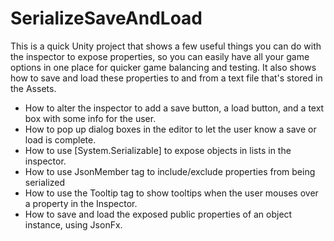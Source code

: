 # SerializeSaveAndLoad

This is a quick Unity project that shows a few useful things you can do with the inspector to expose properties, so you can easily have all your game options in one place for quicker game balancing and testing. It also shows how to save and load these properties to and from a text file that's stored in the Assets.

<ul>
<li>How to alter the inspector to add a save button, a load button, and a text box with some info for the user.</li>
<li>How to pop up dialog boxes in the editor to let the user know a save or load is complete.</li>
<li>How to use [System.Serializable] to expose objects in lists in the inspector.</li>
<li>How to use JsonMember tag to include/exclude properties from being serialized</li>
<li>How to use the Tooltip tag to show tooltips when the user mouses over a property in the Inspector.</li>
<li>How to save and load the exposed public properties of an object instance, using JsonFx.</li>
